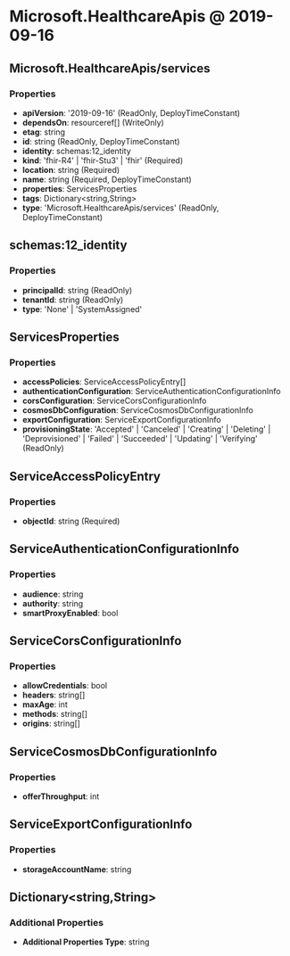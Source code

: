 # Microsoft.HealthcareApis @ 2019-09-16

## Microsoft.HealthcareApis/services
### Properties
* **apiVersion**: '2019-09-16' (ReadOnly, DeployTimeConstant)
* **dependsOn**: resourceref[] (WriteOnly)
* **etag**: string
* **id**: string (ReadOnly, DeployTimeConstant)
* **identity**: schemas:12_identity
* **kind**: 'fhir-R4' | 'fhir-Stu3' | 'fhir' (Required)
* **location**: string (Required)
* **name**: string (Required, DeployTimeConstant)
* **properties**: ServicesProperties
* **tags**: Dictionary<string,String>
* **type**: 'Microsoft.HealthcareApis/services' (ReadOnly, DeployTimeConstant)

## schemas:12_identity
### Properties
* **principalId**: string (ReadOnly)
* **tenantId**: string (ReadOnly)
* **type**: 'None' | 'SystemAssigned'

## ServicesProperties
### Properties
* **accessPolicies**: ServiceAccessPolicyEntry[]
* **authenticationConfiguration**: ServiceAuthenticationConfigurationInfo
* **corsConfiguration**: ServiceCorsConfigurationInfo
* **cosmosDbConfiguration**: ServiceCosmosDbConfigurationInfo
* **exportConfiguration**: ServiceExportConfigurationInfo
* **provisioningState**: 'Accepted' | 'Canceled' | 'Creating' | 'Deleting' | 'Deprovisioned' | 'Failed' | 'Succeeded' | 'Updating' | 'Verifying' (ReadOnly)

## ServiceAccessPolicyEntry
### Properties
* **objectId**: string (Required)

## ServiceAuthenticationConfigurationInfo
### Properties
* **audience**: string
* **authority**: string
* **smartProxyEnabled**: bool

## ServiceCorsConfigurationInfo
### Properties
* **allowCredentials**: bool
* **headers**: string[]
* **maxAge**: int
* **methods**: string[]
* **origins**: string[]

## ServiceCosmosDbConfigurationInfo
### Properties
* **offerThroughput**: int

## ServiceExportConfigurationInfo
### Properties
* **storageAccountName**: string

## Dictionary<string,String>
### Additional Properties
* **Additional Properties Type**: string

